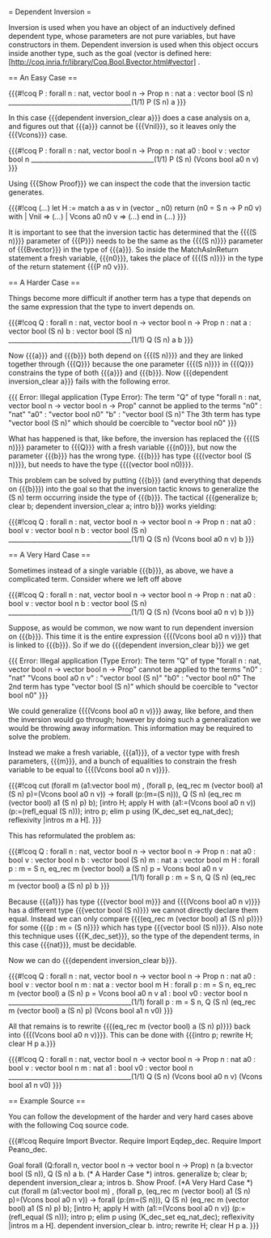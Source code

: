 = Dependent Inversion =

Inversion is used when you have an object of an inductively defined dependent type, whose parameters are not pure variables, but have constructors in them.  Dependent inversion is used when this object occurs inside another type, such as the goal (vector is defined here: [http://coq.inria.fr/library/Coq.Bool.Bvector.html#vector] .

== An Easy Case ==

{{{#!coq
P : forall n : nat, vector bool n -> Prop
n : nat
a : vector bool (S n)
______________________________________(1/1)
P (S n) a
}}}

In this case {{{dependent inversion_clear a}}} does a case analysis on a, and figures out that {{{a}}} cannot be {{{Vnil}}}, so it leaves only the {{{Vcons}}} case.

{{{#!coq
P : forall n : nat, vector bool n -> Prop
n : nat
a0 : bool
v : vector bool n
______________________________________(1/1)
P (S n) (Vcons bool a0 n v)
}}}

Using {{{Show Proof}}} we can inspect the code that the inversion tactic generates.

{{{#!coq
 (*...*)
 let H :=
  match a as v in (vector _ n0) return (n0 = S n -> P n0 v) with
  | Vnil => (*...*)
  | Vcons a0 n0 v => (*...*)
  end in (*...*)
}}}

It is important to see that the inversion tactic has determined that the {{{(S n)}}} parameter of {{{P}}} needs to be the same as the {{{(S n)}}} parameter of {{{Bvector}}} in the type of {{{a}}}.  So inside the MatchAsInReturn statement a fresh variable, {{{n0}}}, takes the place of {{{(S n)}}} in the type of the return statement {{{P n0 v}}}.

== A Harder Case ==

Things become more difficult if another term has a type that depends on the same expression that the type to invert depends on.

{{{#!coq
Q : forall n : nat, vector bool n -> vector bool n -> Prop
n : nat
a : vector bool (S n)
b : vector bool (S n)
______________________________________(1/1)
Q (S n) a b
}}}

Now {{{a}}} and {{{b}}} both depend on {{{(S n)}}} and they are linked together through {{{Q}}} because the one parameter {{{(S n)}}} in {{{Q}}} constrains the type of both {{{a}}} and {{{b}}}.  Now {{{dependent inversion_clear a}}} fails with the following error.

{{{
Error: Illegal application (Type Error): 
The term "Q" of type "forall n : nat, vector bool n -> vector bool n -> Prop"
cannot be applied to the terms
 "n0" : "nat"
 "a0" : "vector bool n0"
 "b" : "vector bool (S n)"
The 3th term has type "vector bool (S n)" which should be coercible to
 "vector bool n0"
}}}

What has happened is that, like before, the inversion has replaced the {{{(S n)}}} parameter to {{{Q}}} with a fresh variable {{{n0}}}, but now the parameter {{{b}}} has the wrong type.  {{{b}}} has type {{{(vector bool (S n)}}}, but needs to have the type {{{(vector bool n0)}}}.

This problem can be solved by putting {{{b}}} (and everything that depends on {{{b}}}) into the goal so that the inversion tactic knows to generalize the (S n) term occurring inside the type of {{{b}}}.  The tactical {{{generalize b; clear b; dependent inversion_clear a; intro b}}} works yielding:


{{{#!coq
Q : forall n : nat, vector bool n -> vector bool n -> Prop
n : nat
a0 : bool
v : vector bool n
b : vector bool (S n)
______________________________________(1/1)
Q (S n) (Vcons bool a0 n v) b
}}}

== A Very Hard Case ==

Sometimes instead of a single variable {{{b}}}, as above, we have a complicated term.  Consider where we left off above

{{{#!coq
Q : forall n : nat, vector bool n -> vector bool n -> Prop
n : nat
a0 : bool
v : vector bool n
b : vector bool (S n)
______________________________________(1/1)
Q (S n) (Vcons bool a0 n v) b
}}}

Suppose, as would be common, we now want to run dependent inversion on {{{b}}}.  This time it is the entire expression {{{(Vcons bool a0 n v)}}} that is linked to {{{b}}}.  So if we do {{{dependent inversion_clear b}}} we get

{{{
Error: Illegal application (Type Error): 
The term "Q" of type "forall n : nat, vector bool n -> vector bool n -> Prop"
cannot be applied to the terms
 "n0" : "nat"
 "Vcons bool a0 n v" : "vector bool (S n)"
 "b0" : "vector bool n0"
The 2nd term has type "vector bool (S n)" which should be coercible to
 "vector bool n0"
}}}

We could generalize {{{(Vcons bool a0 n v)}}} away, like before, and then the inversion would go through; however by doing such a generalization we would be throwing away information.  This information may be required to solve the problem.  

Instead we make a fresh variable, {{{a1}}}, of a vector type with fresh parameters, {{{m}}}, and a bunch of equalities to constrain the fresh variable to be equal to {{{(Vcons bool a0 n v)}}}. 
  

{{{#!coq
cut (forall m (a1:vector bool m) , 
        (forall p, (eq_rec m (vector bool) a1 (S n) p)=(Vcons bool a0 n v)) -> 
        forall (p:(m=(S n))),
        Q (S n) (eq_rec m (vector bool) a1 (S n) p) b);
[intro H;
 apply H with (a1:=(Vcons bool a0 n v)) (p:=(refl_equal (S n)));
 intro p;
 elim p using (K_dec_set eq_nat_dec);
 reflexivity
|intros m a H].
}}}

This has reformulated the problem as:

{{{#!coq
Q : forall n : nat, vector bool n -> vector bool n -> Prop
n : nat
a0 : bool
v : vector bool n
b : vector bool (S n)
m : nat
a : vector bool m
H : forall p : m = S n, eq_rec m (vector bool) a (S n) p = Vcons bool a0 n v
______________________________________(1/1)
forall p : m = S n, Q (S n) (eq_rec m (vector bool) a (S n) p) b
}}}

Because {{{a1}}} has type {{{vector bool m}}} and {{{(Vcons bool a0 n v)}}} has a different type {{{vector bool (S n)}}} we cannot directly declare them equal.  Instead we can only compare {{{(eq_rec m (vector bool) a1 (S n) p)}}} for some
{{{p : m = (S n)}}} which has type {{{vector bool (S n)}}}.  Also note this technique uses {{{K_dec_set}}}, so the type of the dependent terms, in this case {{{nat}}}, must be decidable.

Now we can do {{{dependent inversion_clear b}}}.

{{{#!coq
Q : forall n : nat, vector bool n -> vector bool n -> Prop
n : nat
a0 : bool
v : vector bool n
m : nat
a : vector bool m
H : forall p : m = S n, eq_rec m (vector bool) a (S n) p = Vcons bool a0 n v
a1 : bool
v0 : vector bool n
______________________________________(1/1)
forall p : m = S n,
Q (S n) (eq_rec m (vector bool) a (S n) p) (Vcons bool a1 n v0)
}}}

All that remains is to rewrite {{{(eq_rec m (vector bool) a (S n) p)}}} back into {{{(Vcons bool a0 n v)}}}.  This can be done with {{{intro p; rewrite H; clear H p a.}}}

{{{#!coq
Q : forall n : nat, vector bool n -> vector bool n -> Prop
n : nat
a0 : bool
v : vector bool n
m : nat
a1 : bool
v0 : vector bool n
______________________________________(1/1)
Q (S n) (Vcons bool a0 n v) (Vcons bool a1 n v0)
}}}

== Example Source ==

You can follow the development of the harder and very hard cases above with the following Coq source code.

{{{#!coq
Require Import Bvector.
Require Import Eqdep_dec.
Require Import Peano_dec.

Goal forall (Q:forall n, vector bool n -> vector bool n -> Prop) n (a b:vector bool (S n)), Q (S n) a b.
(* A Harder Case *)
intros.
generalize b;
clear b;
dependent inversion_clear a;
intros b.
Show Proof.
(*A Very Hard Case *)
cut (forall m (a1:vector bool m) , 
        (forall p, (eq_rec m (vector bool) a1 (S n) p)=(Vcons bool a0 n v)) -> 
        forall (p:(m=(S n))),
        Q (S n) (eq_rec m (vector bool) a1 (S n) p) b);
[intro H;
 apply H with (a1:=(Vcons bool a0 n v)) (p:=(refl_equal (S n)));
 intro p;
 elim p using (K_dec_set eq_nat_dec);
 reflexivity
|intros m a H].
dependent inversion_clear b.
intro;
rewrite H;
clear H p a.
}}}
